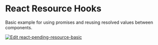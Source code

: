 # React Resource Hooks

Basic example for using promises and reusing resolved values between components.

[![Edit react-pending-resource-basic](https://codesandbox.io/static/img/play-codesandbox.svg)](https://codesandbox.io/s/github/lennerd/react-pending-resource/tree/main/examples/basic?fontsize=14&hidenavigation=1&theme=dark)
